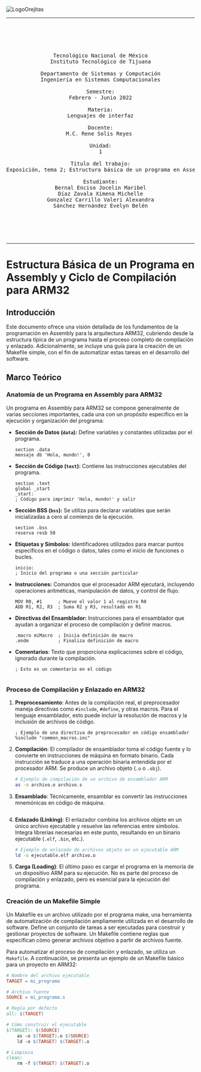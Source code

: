 
<!---
   Para comentarios usar este bloque para documentar pendientes, secuencias, etc.
--->


![LogoOrejitas](https://github.com/tectijuana/24b3expot2arm32-orejitas-chismosas/assets/105814833/de2e6f64-3188-447f-b597-796ba6ceefb5)

------

<pre>

	<p align=center>

Tecnológico Nacional de México
Instituto Tecnológico de Tijuana

Departamento de Sistemas y Computación
Ingeniería en Sistemas Computacionales

Semestre:
Febrero - Junio 2022

Materia:
Lenguajes de interfaz

Docente:
M.C. Rene Solis Reyes 

Unidad:
1

Título del trabajo:
Exposición, tema 2; Estructura básica de un programa en Assembly y ciclo de compilación

Estudiante:
Bernal Enciso Jocelin Maribel
Díaz Zavala Ximena Michelle
Gonzalez Carrillo Valeri Alexandra
Sánchez Hernández Evelyn Belén

	</p>

</pre>
------

# Estructura Básica de un Programa en Assembly y Ciclo de Compilación para ARM32

## Introducción

Este documento ofrece una visión detallada de los fundamentos de la programación en Assembly para la arquitectura ARM32, cubriendo desde la estructura típica de un programa hasta el proceso completo de compilación y enlazado. Adicionalmente, se incluye una guía para la creación de un Makefile simple, con el fin de automatizar estas tareas en el desarrollo del software.

## Marco Teórico

### Anatomía de un Programa en Assembly para ARM32

Un programa en Assembly para ARM32 se compone generalmente de varias secciones importantes, cada una con un propósito específico en la ejecución y organización del programa:

- **Sección de Datos (`data`):** Define variables y constantes utilizadas por el programa.
  ```assembly
  section .data
  mensaje db 'Hola, mundo!', 0
  
- **Sección de Código (`text`):** Contiene las instrucciones ejecutables del programa.
  ```assembly
  section .text
  global _start
  _start:
  ; Código para imprimir 'Hola, mundo!' y salir
  
- **Sección BSS (`bss`):** Se utiliza para declarar variables que serán inicializadas a cero al comienzo de la ejecución.
  ```assembly
  section .bss
  reserva resb 50

- **Etiquetas y Símbolos:** Identificadores utilizados para marcar puntos específicos en el código o datos, tales como el inicio de funciones o bucles.
  ```assembly
  inicio:
  ; Inicio del programa o una sección particular

- **Instrucciones:** Comandos que el procesador ARM ejecutará, incluyendo operaciones aritméticas, manipulación de datos, y control de flujo.
  ```assembly
  MOV R0, #1      ; Mueve el valor 1 al registro R0
  ADD R1, R2, R3  ; Suma R2 y R3, resultado en R1

- **Directivas del Ensamblador:** Instrucciones para el ensamblador que ayudan a organizar el proceso de compilación y definir macros.
  ```assembly
  .macro miMacro  ; Inicia definición de macro
  .endm           ; Finaliza definición de macro

- **Comentarios**: Texto que proporciona explicaciones sobre el código, ignorado durante la compilación.
  ```assembly
  ; Esto es un comentario en el código


### Proceso de Compilación y Enlazado en ARM32
1. **Preprocesamiento**: Antes de la compilación real, el preprocesador maneja directivas como `#include`, `#define`, y otras macros. Para el lenguaje ensamblador, esto puede incluir la resolución de macros y la inclusión de archivos de código.
   ```assembly
   ; Ejemplo de una directiva de preprocesador en código ensamblador
   %include "common_macros.inc"

2. **Compilación**: El compilador de ensamblador toma el código fuente y lo convierte en instrucciones de máquina en formato binario. Cada instrucción se traduce a una operación binaria entendida por el procesador ARM. Se produce un archivo objeto (`.o` o `.obj`).
   ```bash
   # Ejemplo de compilación de un archivo de ensamblador ARM
   as -o archivo.o archivo.s

3. **Ensamblado**: Técnicamente, ensamblar es convertir las instrucciones mnemónicas en código de máquina.
   ```bash

4. **Enlazado (Linking)**: El enlazador combina los archivos objeto en un único archivo ejecutable y resuelve las referencias entre símbolos. Integra librerías necesarias en este punto, resultando en un binario ejecutable (`.elf`, `.bin`, etc.).
   ```bash
   # Ejemplo de enlazado de archivos objeto en un ejecutable ARM
   ld -o ejecutable.elf archivo.o

6. **Carga (Loading)**: El último paso es cargar el programa en la memoria de un dispositivo ARM para su ejecución. No es parte del proceso de compilación y enlazado, pero es esencial para la ejecución del programa.


### Creación de un Makefile Simple
Un Makefile es un archivo utilizado por el programa make, una herramienta de automatización de compilación ampliamente utilizada en el desarrollo de software. Define un conjunto de tareas a ser ejecutadas para construir y gestionar proyectos de software. Un Makefile contiene reglas que especifican cómo generar archivos objetivo a partir de archivos fuente. 

Para automatizar el proceso de compilación y enlazado, se utiliza un `Makefile`. A continuación, se presenta un ejemplo de un Makefile básico para un proyecto en ARM32:

```makefile
# Nombre del archivo ejecutable
TARGET = mi_programa

# Archivo fuente
SOURCE = mi_programa.s

# Regla por defecto
all: $(TARGET)

# Cómo construir el ejecutable
$(TARGET): $(SOURCE)
    as -o $(TARGET).o $(SOURCE)
    ld -o $(TARGET) $(TARGET).o

# Limpieza
clean:
    rm -f $(TARGET) $(TARGET).o


